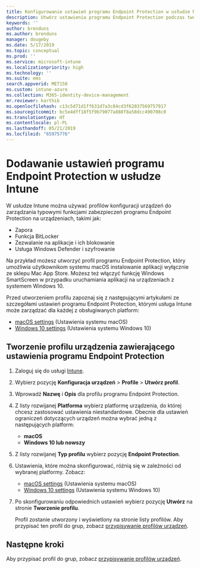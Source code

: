 ```yaml
---
title: Konfigurowanie ustawień programu Endpoint Protection w usłudze Microsoft Intune — Azure | Microsoft Docs
description: Utwórz ustawienia programu Endpoint Protection podczas tworzenia profilu urządzenia z systemem macOS lub Windows 10 w usłudze Microsoft Intune.
keywords: ''
author: brenduns
ms.author: brenduns
manager: dougeby
ms.date: 5/17/2019
ms.topic: conceptual
ms.prod: ''
ms.service: microsoft-intune
ms.localizationpriority: high
ms.technology: ''
ms.suite: ems
search.appverid: MET150
ms.custom: intune-azure
ms.collection: M365-identity-device-management
mr.reviewer: karthib
ms.openlocfilehash: c13c5d71d1ff631d7a3c84cd3f62037569757917
ms.sourcegitcommit: bc5e4dff18f5f9b79077a888f8a58dcc490708c0
ms.translationtype: HT
ms.contentlocale: pl-PL
ms.lasthandoff: 05/21/2019
ms.locfileid: "65975776"
---
```

# <a name="add-endpoint-protection-settings-in-intune"></a>Dodawanie ustawień programu Endpoint Protection w usłudze Intune

W usłudze Intune można używać profilów konfiguracji urządzeń do zarządzania typowymi funkcjami zabezpieczeń programu Endpoint Protection na urządzeniach, takimi jak:
- Zapora 
- Funkcja BitLocker
- Zezwalanie na aplikacje i ich blokowanie  
- Usługa Windows Defender i szyfrowanie

Na przykład możesz utworzyć profil programu Endpoint Protection, który umożliwia użytkownikom systemu macOS instalowanie aplikacji wyłącznie ze sklepu Mac App Store. Możesz też włączyć funkcję Windows SmartScreen w przypadku uruchamiania aplikacji na urządzeniach z systemem Windows 10.

Przed utworzeniem profilu zapoznaj się z następującymi artykułami ze szczegółami ustawień programu Endpoint Protection, którymi usługa Intune może zarządzać dla każdej z obsługiwanych platform: 
   - [macOS settings](endpoint-protection-macos.md) (Ustawienia systemu macOS)
   - [Windows 10 settings](endpoint-protection-windows-10.md) (Ustawienia systemu Windows 10)

## <a name="create-a-device-profile-containing-endpoint-protection-settings"></a>Tworzenie profilu urządzenia zawierającego ustawienia programu Endpoint Protection

1. Zaloguj się do usługi [Intune](https://go.microsoft.com/fwlink/?linkid=20909).
3. Wybierz pozycję **Konfiguracja urządzeń** > **Profile** > **Utwórz profil**.
4. Wprowadź **Nazwę** i **Opis** dla profilu programu Endpoint Protection.
5. Z listy rozwijanej **Platforma** wybierz platformę urządzenia, do której chcesz zastosować ustawienia niestandardowe. Obecnie dla ustawień ograniczeń dotyczących urządzeń można wybrać jedną z następujących platform:
   - **macOS**
   - **Windows 10 lub nowszy**
6. Z listy rozwijanej **Typ profilu** wybierz pozycję **Endpoint Protection**. 
7. Ustawienia, które można skonfigurować, różnią się w zależności od wybranej platformy. Zobacz:
   - [macOS settings](endpoint-protection-macos.md) (Ustawienia systemu macOS)
   - [Windows 10 settings](endpoint-protection-windows-10.md) (Ustawienia systemu Windows 10)  

8. Po skonfigurowaniu odpowiednich ustawień wybierz pozycję **Utwórz** na stronie **Tworzenie profilu**.

   Profil zostanie utworzony i wyświetlony na stronie listy profilów. Aby przypisać ten profil do grup, zobacz [przypisywanie profilów urządzeń](device-profile-assign.md).


## <a name="next-steps"></a>Następne kroki  

Aby przypisać profil do grup, zobacz [przypisywanie profilów urządzeń](device-profile-assign.md).
